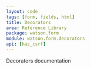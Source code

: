 ```yaml
---
layout: code
tags: [form, fields, html]
title: Decorators
area: Reference Library
package: watson.form
module: watson.form.decorators
api: [has_csrf]
---
```


Decorators documentation